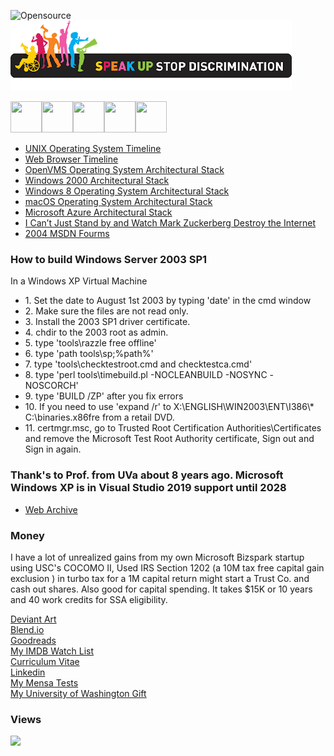 ﻿![Opensource](/images/560px-Northrop_Grumman_logo_white-on-black.svg.png)
![Opensource](/images/stopdiscrim.png)

<img src="https://raw.githubusercontent.com/FortAwesome/Font-Awesome/6.x/svgs/regular/file-word.svg" width="50" height="50"><img src="https://raw.githubusercontent.com/FortAwesome/Font-Awesome/6.x/svgs/brands/deviantart.svg" width="50" height="50"><img src="https://raw.githubusercontent.com/FortAwesome/Font-Awesome/6.x/svgs/brands/goodreads.svg" width="50" height="50"><img src="https://raw.githubusercontent.com/FortAwesome/Font-Awesome/6.x/svgs/brands/windows.svg" width="50" height="50"><img src="https://raw.githubusercontent.com/FortAwesome/Font-Awesome/6.x/svgs/brands/linkedin.svg" width="50" height="50">
 <ul>
  <li><a href="https://upload.wikimedia.org/wikipedia/commons/c/cd/Unix_timeline.en.svg">UNIX Operating System Timeline</a></li>
  <li><a href="https://upload.wikimedia.org/wikipedia/commons/7/74/Timeline_of_web_browsers.svg">Web Browser Timeline</a></li>
  <li><a href="https://upload.wikimedia.org/wikipedia/commons/0/08/Openvms-system-architecture.svg">OpenVMS Operating System Architectural Stack</a></li>
  <li><a href="images/windows-2000-architecture-l.jpg">Windows 2000 Architectural Stack</a></li>
  <li><a href="images/windows-8-winrt-win32-framework-stack.jpg">Windows 8 Operating System Architectural Stack</a></li>
  <li><a href="https://upload.wikimedia.org/wikipedia/commons/f/f2/Diagram_of_Mac_OS_X_architecture.svg">macOS Operating System Architectural Stack</a></li>
  <li><a href="images/microsoft-azure-stack-block-diagram.jpg">Microsoft Azure Architectural Stack</a></li> 
  <li><a href="https://observer.com/2016/11/i-cant-just-stand-by-and-watch-mark-zuckerberg-destroy-the-internet/">I Can’t Just Stand by and Watch Mark Zuckerberg Destroy the Internet</a></li> 
  <li><a href="https://web.archive.org/web/20060509003149/http://forums.microsoft.com/MSDN/default.aspx?forumgroupid=12&siteid=1">2004 MSDN Fourms</a></li>  
</ul>

### How to build Windows Server 2003 SP1

In a Windows XP Virtual Machine

<ul>
	<li>1. Set the date to August 1st 2003 by typing 'date' in the cmd window</li>
	<li>2. Make sure the files are not read only.</li>
	<li>3. Install the 2003 SP1 driver certificate.</li>
	<li>4. chdir to the 2003 root as admin.</li>
	<li>5. type 'tools\razzle free offline'</li>
	<li>6. type 'path tools\sp;%path%'</li>
	<li>7. type 'tools\checktestroot.cmd and checktestca.cmd'</li>
	<li>8. type 'perl tools\timebuild.pl -NOCLEANBUILD -NOSYNC -NOSCORCH'</li>
	<li>9. type 'BUILD /ZP' after you fix errors</li>
	<li>10. If you need to use 'expand /r' to X:\ENGLISH\WIN2003\ENT\I386\* C:\binaries.x86fre from a retail DVD.</li>
        <li>11. certmgr.msc, go to Trusted Root Certification Authorities\Certificates and remove the Microsoft Test Root Authority certificate, Sign out and Sign in again.</li>
</ul>

### Thank's to Prof. from UVa about 8 years ago. Microsoft Windows XP is in Visual Studio 2019 support until 2028
<ul>
  <li><a href="https://web.archive.org/web/20010418220512/http://research.microsoft.com/programs/NTSrcLicInfo.asp">Web Archive</a></li>
</ul>

### Money

I have a lot of unrealized gains from my own Microsoft Bizspark startup using USC's COCOMO II, Used IRS Section 1202 (a 10M tax free capital gain exclusion ) in turbo tax for a 1M capital return might start a Trust Co. and cash out shares. Also good for capital spending. It takes $15K or 10 years and 40 work credits for SSA eligibility.

<!--<a href="docs/Autobiography/Autobiograpghy.pdf">Autobiograpghy</a>
</br>-->
<a href="https://www.deviantart.com/jdm7dv">Deviant Art</a>
</br>
<a href="https://blend.io/jonathanmoore">Blend.io</a>
</br>
<a href="https://www.goodreads.com/user/show/72426002-jonathan-moore">Goodreads</a>
</br>
<a href="https://www.imdb.com/user/ur154049466/watchlist">My IMDB Watch List</a>
</br>
<a href="docs/Jonathan Chapman Moore FRSA.doc">Curriculum Vitae</a>
</br>
<a href="https://www.linkedin.com/in/jdm7dv/">Linkedin</a>
</br>
<a href="https://github.com/jonathanchapmanmoore/My-Mensa-Tests">My Mensa Tests</a>
</br>
<a href="https://github.com/jonathanchapmanmoore/UWA">My University of Washington Gift</a>



### Views
![](https://komarev.com/ghpvc/?username=jonathanchapmanmoore)

		

